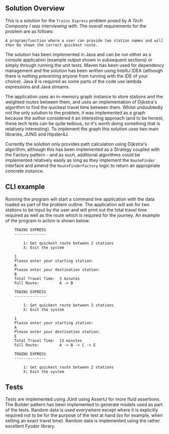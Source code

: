 ## Solution Overview

This is a solution for the `Trains Express` problem posed by *A Tech Compoany I was interviewing with*. The overall requirements for the problem are as follows:

    A program/function where a user can provide two station names and will then be shown the correct quickest route.

The solution has been implemented in Java and can be run either as a console application (example output shown in subsequent sections) or simply through running the unit tests. Maven has been used for dependency management and the solution has been written using IntelliJ IDEA (although there is nothing preventing anyone from running with the IDE of your choice). Java 8 is required as some parts of the code use lambda expressions and Java streams.

The application uses an in-memory graph instance to store stations and the weighted routes between them, and uses an implementation of Dijkstra's algorithm to find the quickest travel time between them. Whilst undoubtedly not the only solution to the problem, it was implemented as a graph because the author considered it an interesting approach (and to be honest, these tech tests can be quite tedious, so it's worth doing something that is relatively interesting). To implement the graph this solution uses two main libraries, JUNG and Hipster4J.

Currently the solution only provides path calculation using Dijkstra's algorithm, although this has been implemented as a Strategy coupled with the Factory pattern - and as such, additional algorithms could be implemented relatively easily as long as they implement the `RouteFinder` interface and amend the `RouteFinderFactory` logic to return an appropriate concrete instance.

## CLI example

Running the program will start a command line application with the data loaded as part of the problem outline. The application will ask for two stations to be input by the user and will print out the total travel time required as well as the route which is required for the journey. An example of the program in action is shown below:

        TRAINS EXPRESS
        --------------

            1: Get quickest route between 2 stations
            X: Exit the system

        1
        Please enter your starting station:
        A
        Please enter your destination station:
        B
        Total Travel Time: 	3 minutes
        Full Route: 		A -> B

        TRAINS EXPRESS
        --------------

            1: Get quickest route between 2 stations
            X: Exit the system

        1
        Please enter your starting station:
        A
        Please enter your destination station:
        E
        Total Travel Time: 	13 minutes
        Full Route: 		A -> B -> C -> E

        TRAINS EXPRESS
        --------------

            1: Get quickest route between 2 stations
            X: Exit the system

## Tests

Tests are implemented using JUnit using AssertJ for more fluid assertions. The Builder pattern has been implemented to generate models used as part of the tests. Random data is used everywhere except where it is explicitly required not to be for the purpose of the test at hand (so for example, when setting an exact travel time). Random data is implemented using the rather excellent Fyodor library.